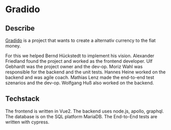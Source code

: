 # Gradido

## Describe

[Gradido](https://www.gradido.net) is a project that wants to create a alternativ currency to the fiat money.

For this we helped Bernd Hückstedt to implement his vision.
Alexander Friedland found the project and worked as the frontend developer.
Ulf Gebhardt was the project owner and the dev-op.
Moriz Wahl was responsible for the backend and the unit tests.
Hannes Heine worked on the backend and was agile coach.
Mathias Lenz made the end-to-end test szenarios and the dev-op.
Wolfgang Huß also worked on the backend.

## Techstack

The frontend is written in Vue2.
The backend uses node.js, apollo, graphql.
The database is on the SQL platform MariaDB.
The End-to-End tests are written with cypress.
